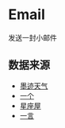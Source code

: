 Email
=====

发送一封小邮件

数据来源
--------

- [墨迹天气](https://tianqi.moji.com/)
- [一个](http://wufazhuce.com/)
- [星座屋](https://www.xzw.com/) 
- [一言](https://hitokoto.cn/)

